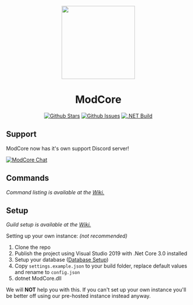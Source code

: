 <p align="center"><img src="https://i.imgur.com/AzWYXOc.png" width="200px" height="200px"></p>
<h1 align="center"> ModCore </h1>
  <p align="center">
    <a href="https://github.com/Naamloos/ModCore/stargazers" target="_blank"><img src="https://img.shields.io/github/stars/Naamloos/ModCore.svg" alt="Github Stars"></a>
    <a href="https://github.com/Naamloos/ModCore/issues" target="_blank"><img src="https://img.shields.io/github/issues/Naamloos/ModCore.svg" alt="Github Issues"></a>
    <a href="https://github.com/Naamloos/ModCore/actions/workflows/dotnet.yml" target="_blank"><img src="https://github.com/Naamloos/ModCore/actions/workflows/dotnet.yml/badge.svg" alt=".NET Build"></a>
  </p>
  
Support
---------
ModCore now has it's own support Discord server!

[![ModCore Chat](https://discord.com/api/guilds/709152601978961990/embed.png?style=banner2)](https://discord.gg/MRUP5dd)


Commands
---------
*Command listing is available at the [Wiki.](https://github.com/NaamloosDT/ModCore/wiki/Command-Listing)*

Setup
---------
*Guild setup is available at the [Wiki.](https://github.com/NaamloosDT/ModCore/wiki/Guild-Setup)*

Setting up your own instance: *(not recommended)*
1. Clone the repo
2. Publish the project using Visual Studio 2019 with .Net Core 3.0 installed
3. Setup your database ([Database Setup](https://github.com/NaamloosDT/ModCore/blob/master/PostgreSQL.md))
4. Copy `settings.example.json` to your build folder, replace default values and rename to `config.json`
5. dotnet ModCore.dll

We will **NOT** help you with this. If you can't set up your own instance you'll be better off using our pre-hosted instance instead anyway.
